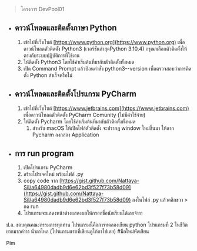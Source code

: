 > โครงการ DevPool01


- ## ดาวน์โหลดและติดตั้งภาษา Python
    1. เข้าไปที่เว็บไซต์ [https://www.python.org](https://www.python.org) 
  เพื่อดาวน์โหลดตัวติดตั้ง Python3 (เวอร์ชันล่าสุดPython 3.10.4) 
  กรุณาเลือกตัวติดตั้งให้ตรงกับระบบปฏิบัติการที่ใช้งาน
    2. ให้ติดตั้ง Python3 โดยใช้ค่าเริ่มต้นที่มากับตัวติดตั้งทั้งหมด 
    3. เปิด Command Prompt แล้วป้อนคำสั่ง python3--version เพื่อตรวจสอบว่าการติดตั้ง Python สำเร็จหรือไม่
- ## ดาวน์โหลดและติดตั้งโปรแกรม PyCharm
  1. เข้าไปที่เว็บไซต์ [https://www.jetbrains.com](https://www.jetbrains.com)
  เพื่อดาวน์โหลดตัวติดตั้ง PyCharm Comunity (ไม่มีค่าใช้จ่าย)
  2. ให้ติดตั้ง Pycharm โดยใช้ค่าเริ่มต้นที่มากับตัวติดตั้งทั้งหมด
     1. สำหรับ macOS ให้เปิดไฟล์ตัวติดตั้ง จะปรากฎ window ใหม่ขึ้นมา  ให้ลาก Pycharm ลงกล่อง Application

- ## การ run program
    1. เปิดโปรแกรม PyCharm
    2. ลร้างโปรเจคใหม่ พร้อมไฟล์ .py
    3. copy code จาก [https://gist.github.com/Nattaya-Sil/a64980dadb9d6e62bd3f527f73b58d09](https://gist.github.com/Nattaya-Sil/a64980dadb9d6e62bd3f527f73b58d09)
  ลงในไฟล์ .py แล้วคลิกขวา > กด run
    4. โปรแกรมจะแสดงหน้าต่างแสดงผลให้กรอกชื่อนักเรียนได้เลยจ้าาา


ป.ล. ขอบคุณคณะกรรมการทุกท่าน
โปรแกรมนี้คือการทดลองเขียน python โปรแกรมที่ 2 ในชีวิต ยากมากค่าาา น้ำตาไหล (โปรแกรมแรกที่เขียนดูไก่กาไปเลย)
#มือใหม่หัดเขียน

Pim
